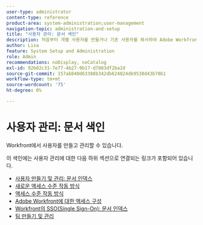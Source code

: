 ```yaml
---
user-type: administrator
content-type: reference
product-area: system-administration;user-management
navigation-topic: administration-and-setup
title: "사용자 관리: 문서 색인"
description: 처음부터 개별 사용자를 만들거나 기존 사용자를 복사하여 Adobe Workfront에서 사용자를 추가할 수 있습니다.
author: Lisa
feature: System Setup and Administration
role: Admin
recommendations: noDisplay, noCatalog
exl-id: 92b02c31-7e77-4b27-9b17-d7803df2ba2d
source-git-commit: 157ab840d63388b342db624824db9538d43b70b1
workflow-type: tm+mt
source-wordcount: '75'
ht-degree: 0%

---
```


# 사용자 관리: 문서 색인

<!-- Audited: 12/2023 -->

Workfront에서 사용자를 만들고 관리할 수 있습니다.

이 색인에는 사용자 관리에 대한 다음 하위 섹션으로 연결되는 링크가 포함되어 있습니다.

* [사용자 만들기 및 관리: 문서 인덱스](../../administration-and-setup/add-users/create-and-manage-users/create-and-manage-users.md)
* [새로운 액세스 수준 작동 방식](/help/quicksilver/administration-and-setup/add-users/how-access-levels-work/access-levels-toc.md)
* [액세스 수준 작동 방식](../../administration-and-setup/add-users/access-levels-and-object-permissions/access-levels.md)
* [Adobe Workfront에 대한 액세스 구성](../../administration-and-setup/add-users/configure-and-grant-access/configure-access.md)
* [Workfront의 SSO(Single Sign-On): 문서 인덱스](../../administration-and-setup/add-users/single-sign-on/single-sign-on.md)
* [팀 만들기 및 관리](../../administration-and-setup/add-users/create-and-manage-teams/create-and-manage-teams.md)
